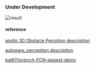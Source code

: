 ### Under Development

![result](https://github.com/kosuke55/train_baiducnn/blob/media/conf.gif)


#### reference
[apollo 3D Obstacle Percption description][1]  

[1]:https://github.com/ApolloAuto/apollo/blob/master/docs/specs/3d_obstacle_perception.md

[autoware_perception description][2]  

[2]:https://github.com/k0suke-murakami/autoware_perception/tree/feature/integration_baidu_seg/lidar_apollo_cnn_seg_detect

[bat67/pytorch-FCN-easiest-demo][3]  

[3]:https://github.com/bat67/pytorch-FCN-easiest-demo
